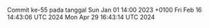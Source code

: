 Commit ke-55 pada tanggal Sun Jan 01 14:00 2023 +0100
Fri Feb 16 14:43:06 UTC 2024
Mon Apr 29 16:43:14 UTC 2024
